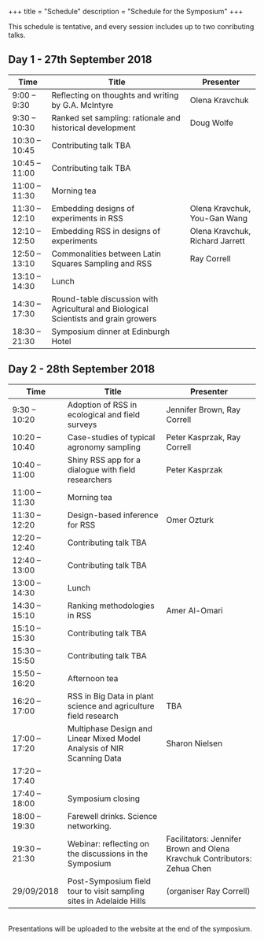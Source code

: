 +++
title = "Schedule"
description = "Schedule for the Symposium"
+++

This schedule is tentative, and every session includes up to two conributing talks.

## Day 1 - 27th September 2018

 Time | Title | Presenter 
------ | ------- | -------
9:00 – 9:30 | Reflecting on thoughts and writing by G.A. McIntyre | Olena Kravchuk
9:30 – 10:30 | Ranked set sampling: rationale and historical development | Doug Wolfe
10:30 – 10:45 | Contributing talk TBA
10:45 – 11:00 | Contributing talk TBA
11:00 – 11:30 | Morning tea
11:30 – 12:10 | Embedding designs of experiments in RSS | Olena Kravchuk, You-Gan Wang
12:10 – 12:50 | Embedding RSS in designs of experiments | Olena Kravchuk, Richard Jarrett
12:50 – 13:10 | Commonalities between Latin Squares Sampling and RSS | Ray Correll
13:10 – 14:30 | Lunch
14:30 – 17:30 | Round-table discussion with Agricultural and Biological Scientists and grain growers
18:30 – 21:30 | Symposium dinner at Edinburgh Hotel

## Day 2 - 28th September 2018

 Time | Title | Presenter 
------ | ------- | -------
9:30 – 10:20 | Adoption of RSS in ecological and field surveys | Jennifer Brown, Ray Correll
10:20 – 10:40 | Case-studies of typical agronomy sampling | Peter Kasprzak, Ray Correll
10:40 – 11:00 | Shiny RSS app for a dialogue with field researchers | Peter Kasprzak
11:00 – 11:30 | Morning tea
11:30 – 12:20 | Design-based inference for RSS | Omer Ozturk
12:20 – 12:40 | Contributing talk TBA
12:40 – 13:00 | Contributing talk TBA
13:00 – 14:30 | Lunch
14:30 – 15:10 | Ranking methodologies in RSS | Amer Al-Omari
15:10 – 15:30 | Contributing talk TBA
15:30 – 15:50 | Contributing talk TBA
15:50 – 16:20 | Afternoon tea
16:20 – 17:00 | RSS in Big Data in plant science and agriculture field research | TBA
17:00 – 17:20 | Multiphase Design and Linear Mixed Model Analysis of NIR Scanning Data | Sharon Nielsen
17:20 – 17:40 | 
17:40 – 18:00 | Symposium closing
18:00 – 19:30 | Farewell drinks. Science networking.
19:30 – 21:30 | Webinar: reflecting on the discussions in the Symposium | Facilitators: Jennifer Brown and Olena Kravchuk Contributors: Zehua Chen
29/09/2018 | Post-Symposium field tour to visit sampling sites in Adelaide Hills | (organiser Ray Correll)
<br>
Presentations will be uploaded to the website at the end of the symposium.